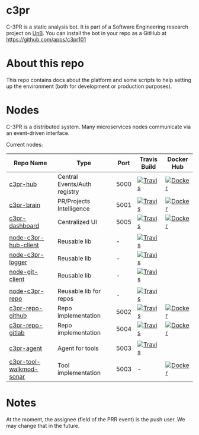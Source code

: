 # c3pr

C-3PR is a static analysis bot. It is part of a Software Engineering research project on [UnB](http://ppca.unb.br/).
You can install the bot in your repo as a GitHub at https://github.com/apps/c3pr101

# About this repo

This repo contains docs about the platform and some scripts
 to help setting up the environment (both for development or production purposes).

# Nodes

C-3PR is a distributed system. Many microservices nodes communicate via an event-driven interface.

Current nodes:


| Repo Name                      | Type                     | Port | Travis Build          | Docker Hub
| ------------------------------ | ------------------------ | ---  | --------------------- | ---
| [c3pr-hub               ][111] | Central Events/Auth registry | 5000 | [![Travis][113]][114] | [![Docker][115]][112]
| [c3pr-brain             ][121] | PR/Projects Intelligence     | 5001 | [![Travis][123]][124] | [![Docker][115]][122]
| [c3pr-dashboard         ][131] | Centralized UI               | 5005 | [![Travis][133]][134] | [![Docker][115]][132]
|                                |                              |      |                       | 
| [node-c3pr-hub-client   ][141] | Reusable lib                 | -    | [![Travis][143]][144] | 
| [node-c3pr-logger       ][151] | Reusable lib                 | -    | [![Travis][153]][154] | 
| [node-git-client        ][161] | Reusable lib                 | -    | [![Travis][163]][164] | 
|                                |                              |      |                       | 
| [node-c3pr-repo         ][171] | Reusable lib for repos       | -    | [![Travis][173]][174] | 
| [c3pr-repo-github       ][181] | Repo implementation          | 5002 | [![Travis][183]][184] | [![Docker][115]][182]
| [c3pr-repo-gitlab       ][191] | Repo implementation          | 5004 | [![Travis][193]][194] | [![Docker][115]][192]
|                                |                              |      |                       | 
| [c3pr-agent             ][201] | Agent for tools              | 5003 | [![Travis][203]][204] | 
| [c3pr-tool-walkmod-sonar][211] | Tool implementation          | 5003 | -                     | [![Docker][115]][212]





[111]: https://github.com/c3pr/c3pr-hub
[112]: https://hub.docker.com/r/c3pr/c3pr-hub/builds/
[113]: https://travis-ci.org/c3pr/c3pr-hub.svg?branch=master
[114]: https://travis-ci.org/c3pr/c3pr-hub
[115]: https://img.shields.io/docker/build/c3pr/c3pr-hub.svg

[121]: https://github.com/c3pr/c3pr-brain
[122]: https://hub.docker.com/r/c3pr/c3pr-brain/builds/
[123]: https://travis-ci.org/c3pr/c3pr-brain.svg?branch=master
[124]: https://travis-ci.org/c3pr/c3pr-brain
[125]: https://img.shields.io/docker/build/c3pr/c3pr-brain.svg

[131]: https://github.com/c3pr/c3pr-dashboard
[132]: https://hub.docker.com/r/c3pr/c3pr-dashboard/builds/
[133]: https://travis-ci.org/c3pr/c3pr-dashboard.svg?branch=master
[134]: https://travis-ci.org/c3pr/c3pr-dashboard
[135]: https://img.shields.io/docker/build/c3pr/c3pr-dashboard.svg

[141]: https://github.com/c3pr/node-c3pr-hub-client
[142]: N.A.
[143]: https://travis-ci.org/c3pr/node-c3pr-hub-client.svg?branch=master
[144]: https://travis-ci.org/c3pr/node-c3pr-hub-client
[145]: N.A.

[151]: https://github.com/c3pr/node-c3pr-logger
[152]: N.A.
[153]: https://travis-ci.org/c3pr/node-c3pr-logger.svg?branch=master
[154]: https://travis-ci.org/c3pr/node-c3pr-logger
[155]: N.A.

[161]: https://github.com/c3pr/node-git-client
[162]: N.A.
[163]: https://travis-ci.org/c3pr/node-git-client.svg?branch=master
[164]: https://travis-ci.org/c3pr/node-git-client
[165]: N.A.

[171]: https://github.com/c3pr/node-c3pr-repo
[172]: N.A.
[173]: https://travis-ci.org/c3pr/node-c3pr-repo.svg?branch=master
[174]: https://travis-ci.org/c3pr/node-c3pr-repo
[175]: N.A.

[181]: https://github.com/c3pr/c3pr-repo-github
[182]: https://hub.docker.com/r/c3pr/c3pr-repo-github/builds/
[183]: https://travis-ci.org/c3pr/c3pr-repo-github.svg?branch=master
[184]: https://travis-ci.org/c3pr/c3pr-repo-github
[185]: https://img.shields.io/docker/build/c3pr/c3pr-repo-github.svg

[191]: https://github.com/c3pr/c3pr-repo-gitlab
[192]: https://hub.docker.com/r/c3pr/c3pr-repo-gitlab/builds/
[193]: https://travis-ci.org/c3pr/c3pr-repo-gitlab.svg?branch=master
[194]: https://travis-ci.org/c3pr/c3pr-repo-gitlab
[195]: https://img.shields.io/docker/build/c3pr/c3pr-repo-gitlab.svg

[201]: https://github.com/c3pr/c3pr-agent
[202]: N.A.
[203]: https://travis-ci.org/c3pr/c3pr-agent.svg?branch=master
[204]: https://travis-ci.org/c3pr/c3pr-agent
[205]: N.A.

[211]: https://github.com/c3pr/c3pr-tool-walkmod-sonar
[212]: https://hub.docker.com/r/c3pr/c3pr-tool-walkmod-sonar/builds/
[213]: N.A.
[214]: N.A.
[215]: https://img.shields.io/docker/build/c3pr/c3pr-tool-walkmod-sonar.svg


# Notes

At the moment, the assignee (field of the PRR event) is the push user. We may change that in the future.
